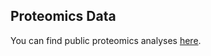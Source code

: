 ## Proteomics Data

You can find public proteomics analyses [here](https://massive.ucsd.edu/ProteoSAFe/static/corona-mass-kb.jsp).

